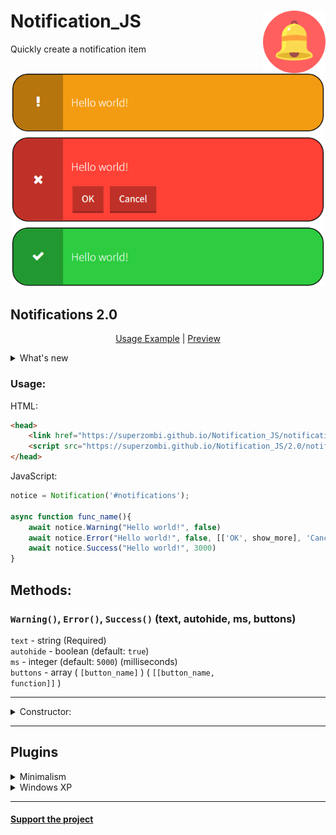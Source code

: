 # Notification_JS     <img src="imgs/notification-logo2.svg" height="100px" align="right">

Quickly create a notification item

<p align="center">
  <img src="imgs/main_img.png" width="500px">
</p>

## Notifications 2.0

<p align="center">
	<a href="/2.0/example.html">Usage Example</a> | 
	<a href="https://superzombi.github.io/Notification_JS/2.0/example.html">Preview</a>
</p>

<details>
	<summary>What's new</summary>
	
* Get rid of jQuery
* Rewritten architecture for OOP
* Reduced file size and increased work speed
* Added plugins
	
</details>

### Usage:

HTML:
```html
<head>
    <link href="https://superzombi.github.io/Notification_JS/notifications.css" rel="stylesheet">
    <script src="https://superzombi.github.io/Notification_JS/2.0/notifications.js"></script>
</head>
```

JavaScript:
```javascript
notice = Notification('#notifications');
  
async function func_name(){
    await notice.Warning("Hello world!", false)
    await notice.Error("Hello world!", false, [['OK', show_more], 'Cancel'])
    await notice.Success("Hello world!", 3000)
}
```

## Methods:

### ```Warning()```, ```Error()```, ```Success()``` (text, autohide, ms, buttons)
  <code>text</code> - string (Required) </br>
  <code>autohide</code> - boolean (default: <code>true</code>) </br>
  <code>ms</code> - integer (default: <code>5000</code>) (milliseconds) </br>
  <code>buttons</code> - array ( <code>[button_name]</code> )   ( <code>[[button_name, function]]</code> )
  
<hr>
<details>
	<summary>Constructor:</summary>

### ```Notification()```

<table>
	<tr>
		<th>Attribute</th>
		<th>Data type</th>
		<th>Default</th>
	</tr>
	<tr>
		<td> <code>element</code> </td>
		<td>documentElement</td>
		<td> <code>document.body</code> </td>
	</tr>
</table>
<hr>

### ```animationIN()```

<table>
	<tr>
		<th>Attribute</th>
		<th>Data type</th>
		<th>Default</th>
	</tr>
	<tr>
		<td> <code>anim_name</code> </td>
		<td>string or array or arguments</td>
		<td> <code>["scale", "opacity"]</code> </td>
	</tr>
</table>

<details>
	<summary>List of available values:</summary>
	
```javascript
["none", "opacity", "scale", "scale-right", "scale-left"]
```
<a href="/2.0/animation_examples.html">Usage Example</a> | 
<a href="https://superzombi.github.io/Notification_JS/2.0/animation_examples.html">Preview</a>
</details>
<hr>
  
### ```clear()``` - Clear non active notifications

### ```clearAll()``` - Clear all notifications
  
</details>

<hr>

## Plugins

<details>
	<summary>Minimalism</summary>
	
```html
<link href="https://superzombi.github.io/Notification_JS/plugins/minimalism.css" rel="stylesheet">
```
	
<p align="center">
  <img src="imgs/minim_light.png" width="410px">
  <img src="imgs/minim_dark.png" width="410px">
  <br>
  <a href="/plugins/example_minimalism.html">Example</a> | 
  <a href="https://superzombi.github.io/Notification_JS/plugins/example_minimalism.html">Preview</a>
</p>
	
<hr>
	
</details>

<details>
	<summary>Windows XP</summary>
	
```html
<link href="https://superzombi.github.io/Notification_JS/plugins/windows.css" rel="stylesheet">
```
	
<p align="center">
  <img src="imgs/windowsXP.png" width="450px">
  <br>
  <a href="/plugins/example_windows.html">Example</a> | 
  <a href="https://superzombi.github.io/Notification_JS/plugins/example_windows.html">Preview</a>
</p>

</details>

<hr>

#### <a href="https://www.donationalerts.com/r/super_zombi">Support the project</a>
